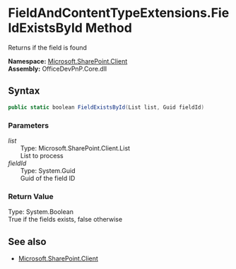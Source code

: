 # FieldAndContentTypeExtensions.FieldExistsById Method  
Returns if the field is found  

**Namespace:** [Microsoft.SharePoint.Client](Microsoft.SharePoint.Client.md)  
**Assembly:** OfficeDevPnP.Core.dll  
## Syntax
```C#
public static boolean FieldExistsById(List list, Guid fieldId)
```
### Parameters
*list*  
&emsp;&emsp;Type: Microsoft.SharePoint.Client.List  
&emsp;&emsp;List to process  
*fieldId*  
&emsp;&emsp;Type: System.Guid  
&emsp;&emsp;Guid of the field ID  
### Return Value
Type: System.Boolean  
True if the fields exists, false otherwise

## See also
- [Microsoft.SharePoint.Client](Microsoft.SharePoint.Client.md)
